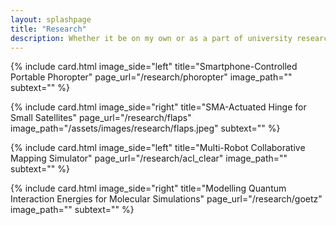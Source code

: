 ```yaml
---
layout: splashpage
title: "Research"
description: Whether it be on my own or as a part of university research labs, I have been conducting research since high school. Here are the research groups and projects that I've worked on.
---
```


{% include card.html image_side="left" title="Smartphone-Controlled Portable Phoropter" page_url="/research/phoropter" image_path="" subtext="" %}

{% include card.html image_side="right" title="SMA-Actuated Hinge for Small Satellites" page_url="/research/flaps" image_path="/assets/images/research/flaps.jpeg" subtext="" %}

{% include card.html image_side="left" title="Multi-Robot Collaborative Mapping Simulator" page_url="/research/acl_clear" image_path="" subtext="" %}

{% include card.html image_side="right" title="Modelling Quantum Interaction Energies for Molecular Simulations" page_url="/research/goetz" image_path="" subtext="" %}